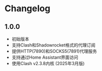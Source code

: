 # Changelog

## 1.0.0

- 初始版本
- 支持Clash和Shadowrocket格式的代理订阅
- 提供HTTP(7890)和SOCKS5(7891)代理服务
- 支持通过Home Assistant界面访问
- 使用Clash v2.3.8内核 (2025年3月版)
